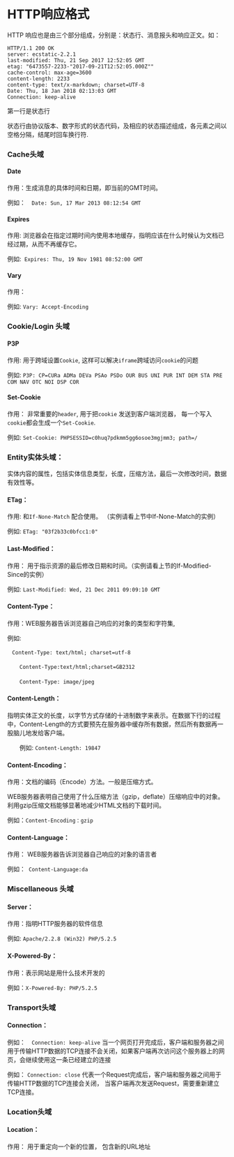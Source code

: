 # HTTP响应格式

HTTP 响应也是由三个部分组成，分别是：状态行、消息报头和响应正文。如：

```text
HTTP/1.1 200 OK
server: ecstatic-2.2.1
last-modified: Thu, 21 Sep 2017 12:52:05 GMT
etag: "6473557-2233-"2017-09-21T12:52:05.000Z""
cache-control: max-age=3600
content-length: 2233
content-type: text/x-markdown; charset=UTF-8
Date: Thu, 18 Jan 2018 02:13:03 GMT
Connection: keep-alive
```

第一行是状态行

​	状态行由协议版本、数字形式的状态代码，及相应的状态描述组成，各元素之间以空格分隔，结尾时回车换行符.

### Cache头域

#### Date

作用：生成消息的具体时间和日期，即当前的GMT时间。

例如：　`Date: Sun, 17 Mar 2013 08:12:54 GMT`

#### Expires

作用: 	浏览器会在指定过期时间内使用本地缓存，指明应该在什么时候认为文档已经过期，从而不再缓存它。

例如:` Expires: Thu, 19 Nov 1981 08:52:00 GMT　　`

#### Vary

作用：

例如: `Vary: Accept-Encoding`

### Cookie/Login 头域

#### P3P

作用:	 用于跨域设置`Cookie`, 这样可以解决`iframe`跨域访问`cookie`的问题

例如: `P3P: CP=CURa ADMa DEVa PSAo PSDo OUR BUS UNI PUR INT DEM STA PRE COM NAV OTC NOI DSP COR`

#### **Set-Cookie**

作用： 非常重要的`header`, 用于把`cookie` 发送到客户端浏览器， 每一个写入`cookie`都会生成一个`Set-Cookie`.

例如: `Set-Cookie: PHPSESSID=c0huq7pdkmm5gg6osoe3mgjmm3; path=/`



### Entity实体头域：

​	实体内容的属性，包括实体信息类型，长度，压缩方法，最后一次修改时间，数据有效性等。

#### **ETag：**

作用:  和`If-None-Match` 配合使用。 （实例请看上节中If-None-Match的实例）

例如: `ETag: "03f2b33c0bfcc1:0"`

#### **Last-Modified：**

作用： 用于指示资源的最后修改日期和时间。（实例请看上节的If-Modified-Since的实例）

例如: `Last-Modified: Wed, 21 Dec 2011 09:09:10 GMT`

#### **Content-Type：**

作用：WEB服务器告诉浏览器自己响应的对象的类型和字符集,

例如:

​       ` Content-Type: text/html; charset=utf-8`

　　`Content-Type:text/html;charset=GB2312`

　　`Content-Type: image/jpeg`

#### **Content-Length：**

指明实体正文的长度，以字节方式存储的十进制数字来表示。在数据下行的过程中，Content-Length的方式要预先在服务器中缓存所有数据，然后所有数据再一股脑儿地发给客户端。

　　例如: `Content-Length: 19847`

#### **Content-Encoding：**

作用：文档的编码（Encode）方法。一般是压缩方式。

WEB服务器表明自己使用了什么压缩方法（gzip，deflate）压缩响应中的对象。利用gzip压缩文档能够显著地减少HTML文档的下载时间。

例如：`Content-Encoding：gzip`

#### **Content-Language：**

作用： WEB服务器告诉浏览器自己响应的对象的语言者

例如：` Content-Language:da`

### Miscellaneous 头域

#### **Server：**

作用：指明HTTP服务器的软件信息

例如: `Apache/2.2.8 (Win32) PHP/5.2.5`

#### **X-Powered-By：**

作用：表示网站是用什么技术开发的

例如：`X-Powered-By: PHP/5.2.5`

### Transport头域

#### **Connection：**

例如：　`Connection: keep-alive`   当一个网页打开完成后，客户端和服务器之间用于传输HTTP数据的TCP连接不会关闭，如果客户端再次访问这个服务器上的网页，会继续使用这一条已经建立的连接

例如：  `Connection: close`  代表一个Request完成后，客户端和服务器之间用于传输HTTP数据的TCP连接会关闭， 当客户端再次发送Request，需要重新建立TCP连接。



### Location头域

#### **Location：**

作用： 用于重定向一个新的位置， 包含新的URL地址



